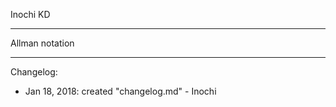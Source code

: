 Inochi
KD
**************
Allman notation
**************

Changelog:
- Jan 18, 2018: created "changelog.md" - Inochi